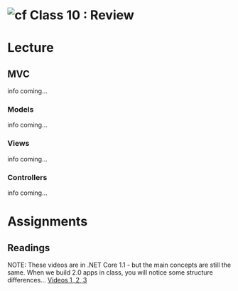 ![cf](http://i.imgur.com/7v5ASc8.png) Class 10 : Review
=====================================
# Lecture

## MVC
info coming...

### Models
info coming...

### Views
info coming...

### Controllers
info coming...

# Assignments

## Readings
NOTE: These videos are in .NET Core 1.1 - but the main concepts are still the same. 
When we build 2.0 apps in class, you will notice some structure differences...
[Videos 1, 2, 3](https://mva.microsoft.com/en-US/training-courses/introduction-to-aspnet-core-with-visual-studio-2017-16841?l=LU6ABeE6C_8206218965)